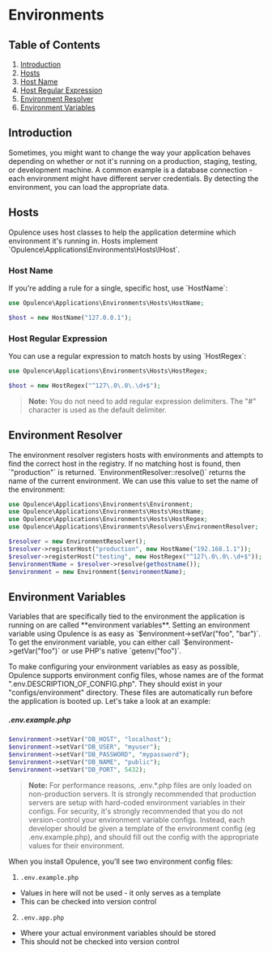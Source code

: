 # Environments

## Table of Contents
1. [Introduction](#introduction)
2. [Hosts](#hosts)
  1. [Host Name](#host-name)
  2. [Host Regular Expression](#host-regular-expression)
3. [Environment Resolver](#environment-resolver)
4. [Environment Variables](#environment-variables)

<h2 id="introduction">Introduction</h2>
Sometimes, you might want to change the way your application behaves depending on whether or not it's running on a production, staging, testing, or development machine.  A common example is a database connection - each environment might have different server credentials.  By detecting the environment, you can load the appropriate data.

<h2 id="hosts">Hosts</h2>
Opulence uses host classes to help the application determine which environment it's running in.  Hosts implement `Opulence\Applications\Environments\Hosts\IHost`.

<h3 id="host-name">Host Name</h3>
If you're adding a rule for a single, specific host, use `HostName`:

```php
use Opulence\Applications\Environments\Hosts\HostName;

$host = new HostName("127.0.0.1");
```

<h3 id="host-regular-expression">Host Regular Expression</h3>
You can use a regular expression to match hosts by using `HostRegex`:

```php
use Opulence\Applications\Environments\Hosts\HostRegex;

$host = new HostRegex("^127\.0\.0\.\d+$");
```

> **Note:** You do not need to add regular expression delimiters.  The "#" character is used as the default delimiter.

<h2 id="environment-resolver">Environment Resolver</h2>
The environment resolver registers hosts with environments and attempts to find the correct host in the registry.  If no matching host is found, then `"production"` is returned.  `EnvironmentResolver::resolve()` returns the name of the current environment.  We can use this value to set the name of the environment:

```php
use Opulence\Applications\Environments\Environment;
use Opulence\Applications\Environments\Hosts\HostName;
use Opulence\Applications\Environments\Hosts\HostRegex;
use Opulence\Applications\Environments\Resolvers\EnvironmentResolver;

$resolver = new EnvironmentResolver();
$resolver->registerHost("production", new HostName("192.168.1.1"));
$resolver->registerHost("testing", new HostRegex("^127\.0\.0\.\d+$"));
$environmentName = $resolver->resolve(gethostname());
$environment = new Environment($environmentName);
```

<h2 id="environment-variables">Environment Variables</h2>
Variables that are specifically tied to the environment the application is running on are called **environment variables**.  Setting an environment variable using Opulence is as easy as `$environment->setVar("foo", "bar")`.  To get the environment variable, you can either call `$environment->getVar("foo")` or use PHP's native `getenv("foo")`.

To make configuring your environment variables as easy as possible, Opulence supports environment config files, whose names are of the format ".env.DESCRIPTION_OF_CONFIG.php".  They should exist in your "configs/environment" directory.  These files are automatically run before the application is booted up.  Let's take a look at an example:
 
##### .env.example.php
```php
$environment->setVar("DB_HOST", "localhost");
$environment->setVar("DB_USER", "myuser");
$environment->setVar("DB_PASSWORD", "mypassword");
$environment->setVar("DB_NAME", "public");
$environment->setVar("DB_PORT", 5432);
```

> **Note:** For performance reasons, .env.*.php files are only loaded on non-production servers.  It is strongly recommended that production servers are setup with hard-coded environment variables in their configs.  For security, it's strongly recommended that you do not version-control your environment variable configs.  Instead, each developer should be given a template of the environment config (eg .env.example.php), and should fill out the config with the appropriate values for their environment.

When you install Opulence, you'll see two environment config files:

1. `.env.example.php`
  * Values in here will not be used - it only serves as a template
  * This can be checked into version control
2. `.env.app.php`
  * Where your actual environment variables should be stored
  * This should not be checked into version control